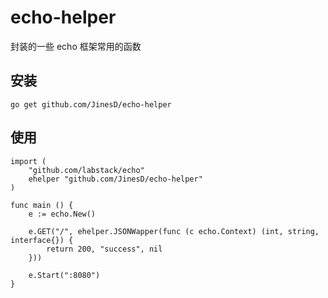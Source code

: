 # echo-helper
封装的一些 echo 框架常用的函数

## 安装
```
go get github.com/JinesD/echo-helper
```
## 使用
```
import (
    "github.com/labstack/echo"
    ehelper "github.com/JinesD/echo-helper"
)

func main () {
    e := echo.New()

    e.GET("/", ehelper.JSONWapper(func (c echo.Context) (int, string, interface{}) {
        return 200, "success", nil
    }))

    e.Start(":8080")
}
```